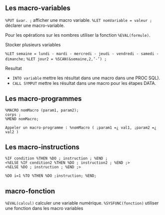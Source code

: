 ## Les macro-variables
`%PUT &var. ;` afficher une macro variable.
`%LET nomVariable = valeur ;` déclarer une macro-variable.

Pour les opérations sur les nombres utiliser la fonction `%EVAL(formule)`.

Stocker plusieurs variables

`%LET semaine = lundi - mardi - mercredi - jeudi - vendredi - samedi - dimanche;`
`%LET jour2 = %SCAN(&semaine,2,’-’) ;`

Resultat

* `INTO variable` mettre les résultat dans une macro dans une PROC SQL).
* `CALL SYMPUT` mettre les résultat dans une macro pour les étapes DATA.

## Les macro-programmes
```
%MACRO nomMacro (param1, param2);
corps ;
%MEND nomMacro;
```

```
Appeler un macro-programme : %nomMacro ( ¡param1 =¿ val1, ¡param2 =¿
val2 )
```

## Les macro-instructions

```
%IF condition %THEN %DO ; instruction ; %END ;
<%ELSE %IF condition2 %THEN %DO ; instruction2 ; %END ;>
<%ELSE %DO ; instruction ; %END ;>
```


```
%DO i=1 %TO %THEN %DO ;instruction; %END;
```

## macro-fonction

`%EVAL(calcul)` calculer une variable numérique.
`%SYSFUNC(fonction)` utiliser une fonction dans les macro variables